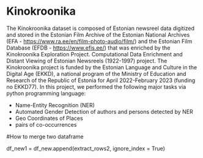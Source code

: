 # Kinokroonika
The Kinokroonika dataset is composed of Estonian newsreel data digitized and stored in the Estonian Film Archive of the Estonian National Archives (EFA - https://www.ra.ee/en/film-photo-audio/film/) and the Estonian Film Database (EFDB - https://www.efis.ee/) that was enriched by the Kinokroonika Exploration Project. Computational Data Enrichment and Distant Viewing of Estonian Newsreels (1922-1997) project. The Kinokroonika project is funded by the Estonian Language and Culture in the Digital Age (EKKD), a national program of the Ministry of Education and Research of the Republic of Estonia for April 2022-February 2023 (funding no EKKD77).
In this project, we performed the following major tasks via python programming language: 
* Name-Entity Recognition (NER)
* Automated Gender Detection of authors and persons detected by NER
* Geo Coordinates of Places
* pairs of co-occurrences

#How to merge two dataframe

df_new1 = df_new.append(extract_rows2, ignore_index = True)
